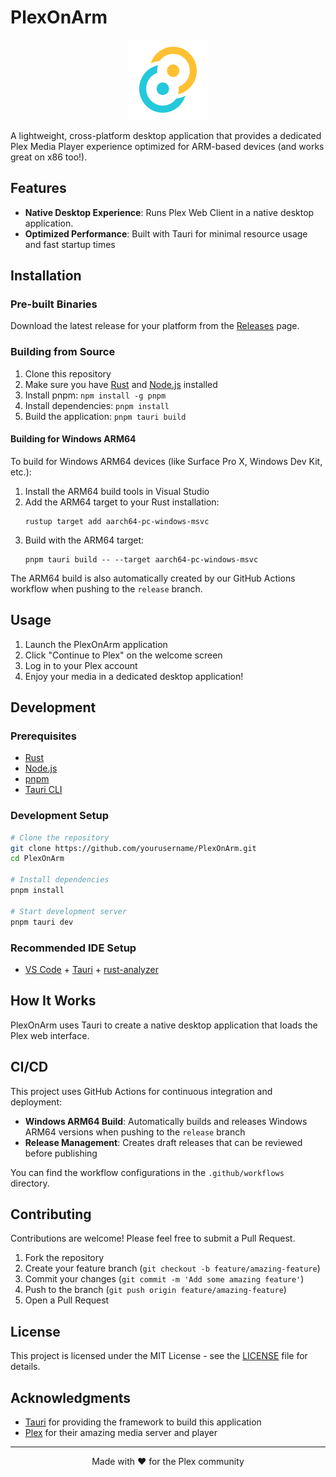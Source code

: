 # PlexOnArm

<p align="center">
  <img src="src-tauri/icons/128x128.png" alt="PlexOnArm Logo" width="128" height="128">
</p>

A lightweight, cross-platform desktop application that provides a dedicated Plex Media Player experience optimized for ARM-based devices (and works great on x86 too!).

## Features

- **Native Desktop Experience**: Runs Plex Web Client in a native desktop application.
- **Optimized Performance**: Built with Tauri for minimal resource usage and fast startup times

## Installation

### Pre-built Binaries

Download the latest release for your platform from the [Releases](https://github.com/yourusername/PlexOnArm/releases) page.

### Building from Source

1. Clone this repository
2. Make sure you have [Rust](https://www.rust-lang.org/tools/install) and [Node.js](https://nodejs.org/) installed
3. Install pnpm: `npm install -g pnpm`
4. Install dependencies: `pnpm install`
5. Build the application: `pnpm tauri build`

#### Building for Windows ARM64

To build for Windows ARM64 devices (like Surface Pro X, Windows Dev Kit, etc.):

1. Install the ARM64 build tools in Visual Studio
2. Add the ARM64 target to your Rust installation:
   ```
   rustup target add aarch64-pc-windows-msvc
   ```
3. Build with the ARM64 target:
   ```
   pnpm tauri build -- --target aarch64-pc-windows-msvc
   ```

The ARM64 build is also automatically created by our GitHub Actions workflow when pushing to the `release` branch.

## Usage

1. Launch the PlexOnArm application
2. Click "Continue to Plex" on the welcome screen
3. Log in to your Plex account
4. Enjoy your media in a dedicated desktop application!

## Development

### Prerequisites

- [Rust](https://www.rust-lang.org/tools/install)
- [Node.js](https://nodejs.org/)
- [pnpm](https://pnpm.io/installation)
- [Tauri CLI](https://tauri.app/v1/guides/getting-started/prerequisites)

### Development Setup

```bash
# Clone the repository
git clone https://github.com/yourusername/PlexOnArm.git
cd PlexOnArm

# Install dependencies
pnpm install

# Start development server
pnpm tauri dev
```

### Recommended IDE Setup

- [VS Code](https://code.visualstudio.com/) + [Tauri](https://marketplace.visualstudio.com/items?itemName=tauri-apps.tauri-vscode) + [rust-analyzer](https://marketplace.visualstudio.com/items?itemName=rust-lang.rust-analyzer)

## How It Works

PlexOnArm uses Tauri to create a native desktop application that loads the Plex web interface.

## CI/CD

This project uses GitHub Actions for continuous integration and deployment:

- **Windows ARM64 Build**: Automatically builds and releases Windows ARM64 versions when pushing to the `release` branch
- **Release Management**: Creates draft releases that can be reviewed before publishing

You can find the workflow configurations in the `.github/workflows` directory.

## Contributing

Contributions are welcome! Please feel free to submit a Pull Request.

1. Fork the repository
2. Create your feature branch (`git checkout -b feature/amazing-feature`)
3. Commit your changes (`git commit -m 'Add some amazing feature'`)
4. Push to the branch (`git push origin feature/amazing-feature`)
5. Open a Pull Request

## License

This project is licensed under the MIT License - see the [LICENSE](LICENSE) file for details.

## Acknowledgments

- [Tauri](https://tauri.app/) for providing the framework to build this application
- [Plex](https://www.plex.tv/) for their amazing media server and player

---

<p align="center">
  Made with ❤️ for the Plex community
</p>
